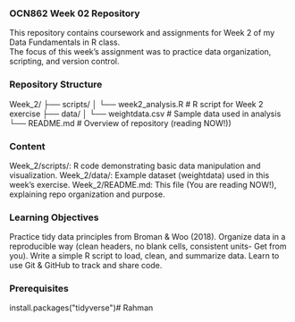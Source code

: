 ### OCN862 Week 02 Repository #############

This repository contains coursework and assignments for Week 2 of my Data Fundamentals in R class.  
The focus of this week’s assignment was to practice data organization, scripting, and version control.


### Repository Structure ###########

Week_2/
├── scripts/
│ └── week2_analysis.R # R script for Week 2 exercise
├── data/
│ └── weightdata.csv # Sample data used in analysis
└── README.md # Overview of repository (reading NOW!))

### Content #########

Week_2/scripts/: R code demonstrating basic data manipulation and visualization.
Week_2/data/: Example dataset (weightdata) used in this week’s exercise.
Week_2/README.md: This file (You are reading NOW!), explaining repo organization and purpose.


### Learning Objectives #############

Practice tidy data principles from Broman & Woo (2018).
Organize data in a reproducible way (clean headers, no blank cells, consistent units- Get from you).
Write a simple R script to load, clean, and summarize data.
Learn to use Git & GitHub to track and share code.


### Prerequisites ############
install.packages("tidyverse")# Rahman
